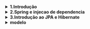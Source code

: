 

<details>
  <summary> <b> 1.Introdução </b> <i></i> </summary>

- [x] 1.1. Introdução ao treinamento
- [x]  1.2. Como usar o suporte da AlgaWorks
- [x] 1.3. Por que desenvolver REST APIs?
- [x] 1.4. Conhecendo o modelo de dominio do projeto do curso
- [x] 1.5. Preparando o ambiente de desenvolvimento: JDK e STS for Eclipse
  </details>

<details>
  <summary> <b> 2.Spring e injecao de dependencia </b> <i></i> </summary>

- [x] 2.1. Por que aprender e usar Spring?
- [x] 2.2. Conhecendo o ecossistema Spring
- [x] 2.3. Spring vs Jakarta EE (Java EE)
- [x] 2.4. Conhecendo o Spring Boot
- [x] 2.5. Criando um projeto Spring Boot com Spring Initializr
- [x] 2.6. Conhecendo o Maven e o pom.xml de um projeto Spring Boot
- [x] 2.7. Criando um controller com Spring MVC
- [x] 2.8. Restart mais rápido da aplicação com DevTools
- [x] 2.9. O que é injeção de dependências?
- [x] 2.10. Conhecendo o IoC Container do Spring
- [x] 2.11. Definindo beans com @Component
- [x] 2.12. Injetando dependências (beans Spring)
- [x] 2.13. Usando @Configuration e @Bean para definir beans
- [x] 2.14. Conhecendo os pontos de injeção e a anotação @Autowired
- [x] 2.15. Dependência opcional com @Autowired
- [x] 2.16. Ambiguidade de beans e injeção de lista de beans
- [x] 2.17. Desambiguação de beans com @Primary
- [x] 2.18. Desambiguação de beans com @Qualifier
- [x] 2.19. Desambiguação de beans com anotação customizada
- [x] 2.20. Mudando o comportamento da aplicação com Spring Profiles
- [x] 2.21. Criando métodos de callback do ciclo de vida dos beans
- [x] 2.22. Publicando e consumindo eventos customizados
- [x] 2.23. Configurando projetos Spring Boot com o application.properties
- [x] 2.24. Substituindo propriedades via linha de comando e variáveis de ambiente
- [x] 2.25. Criando e acessando propriedades customizadas com @Value
- [x] 2.26. Acessando propriedades com @ConfigurationProperties
- [x] 2.27. Alterando a configuração do projeto dependendo do ambiente (com Spring Profiles)
- [x] 2.28. Ativando o Spring Profile por linha de comando e variável de ambiente
  </details>

<details>
  <summary> <b> 3.Introdução ao JPA e Hibernate </b> <i></i> </summary>

- [x] 3.1. Instalando o MySQL Server e MySQL Workbench
- [x] 3.2. O que é JPA e Hibernate?
- [ ] 3.3. Adicionando JPA e configurando o Data Source
- [ ]
- [ ]
- [ ]
- [ ]
- [ ]
- [ ]
- [ ]
- [ ]
- [ ]
- [ ]
- [ ]
- [ ]
- [ ]
- [ ]
  </details>

<details>
  <summary> <b> modelo </b> <i></i> </summary>

- [x] aaa
- [ ]
- [ ]
- [ ]
- [ ]
- [ ]
- [ ]
- [ ]
  </details>

